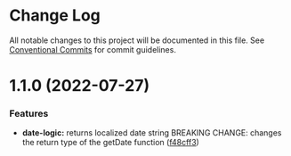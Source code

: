 # Change Log

All notable changes to this project will be documented in this file.
See [Conventional Commits](https://conventionalcommits.org) for commit guidelines.

# 1.1.0 (2022-07-27)


### Features

* **date-logic:** returns localized date string BREAKING CHANGE: changes the return type of the getDate function ([f48cff3](https://github.com/michelle-sokolov/monorepo/commit/f48cff3fad181c0f22f275ea9f73ed864f32e4d9))
